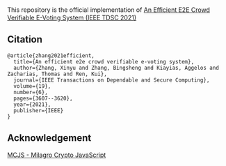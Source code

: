 
This repository is the official implementation of [An Eﬀicient E2E Crowd Verifiable E-Voting System (IEEE TDSC 2021)](https://ieeexplore.ieee.org/document/9512489)

## Citation

```
@article{zhang2021efficient,
  title={An efficient e2e crowd verifiable e-voting system},
  author={Zhang, Xinyu and Zhang, Bingsheng and Kiayias, Aggelos and Zacharias, Thomas and Ren, Kui},
  journal={IEEE Transactions on Dependable and Secure Computing},
  volume={19},
  number={6},
  pages={3607--3620},
  year={2021},
  publisher={IEEE}
}
```

## Acknowledgement

[MCJS - Milagro Crypto JavaScript](https://github.com/apache/incubator-milagro-crypto-js)
